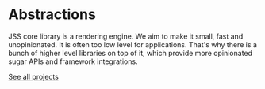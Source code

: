 # Abstractions

JSS core library is a rendering engine. We aim to make it small, fast and unopinionated.
It is often too low level for applications.
That's why there is a bunch of higher level libraries on top of it, which provide more opinionated sugar APIs and framework integrations.

[See all projects](projects.md)
